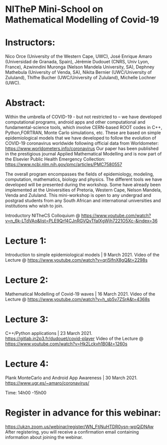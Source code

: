 # NITheP Mini-School on Mathematical Modelling of Covid-19

# Instructors: 
Nico Orce (University of the Western Cape, UWC), José Enrique Amaro (Universidad de Granada, Spain), Jérémie Dudouet (CNRS, Univ Lyon, France), Azwinndini Muronga (Nelson Mandela University, SA), Dephney Mathebula (University of Venda, SA), Nikita Bernier (UWC/University of Zululand), Thifhe Bucher (UWC/University of Zululand), Michelle Lochner (UWC).

# Abstract:
Within the umbrella of COVID-19 - but not restricted to – we have developed computational programs, android apps and other computational and fundamental-science tools, which involve CERN-based ROOT codes in C++, Python,FORTRAN, Monte Carlo simulations, etc. These are based on simple epidemiological models that we have developed to follow the evolution of COVID-19 coronavirus worldwide following official data from Worldometer:
https://www.worldometers.info/coronavirus 
Our paper has been published in the prestigious journal Applied Mathematical Modelling and is now part of the Elsevier Public Health Emergency Collection:
https://www.ncbi.nlm.nih.gov/pmc/articles/PMC7580557

The overall program encompasses the fields of epidemiology, modeling, computation, mathematics, biology and physics. The different tools we have developed will be presented during the workshop. Some have already been implemented at the Universities of Pretoria, Western Cape, Nelson Mandela, Venda and Zululand. This
mini-workshop is open to any undergrad and postgrad students from any South African and international universities and institutions who wish to join.

Introductory NITheCS Colloquium @ https://www.youtube.com/watch?v=n_6k-LTdVAo&list=PLE9Qrf4CJnRGVQvTfalXgWjh7221O5Xc-&index=36

# Lecture 1: 
Introduction to simple epidemiological models | 9 March 2021.
Video of the Lecture @ https://www.youtube.com/watch?v=qri5IfnX8gQ&t=2298s
# Lecture 2: 
Mathematical Modelling of Covid-19 waves | 16 March 2021.
Video of the Lecture @ https://www.youtube.com/watch?v=h_sb5v7ZSrA&t=4368s
# Lecture 3: 
C++/Python applications | 23 March 2021.
https://gitlab.in2p3.fr/dudouet/covid-player
Video of the Lecture @ https://www.youtube.com/watch?v=Hk2Lckvh1B0&t=1260s
# Lecture 4: 
Plank MonteCarlo and Android App Awareness | 30 March 2021.
https://www.ugr.es/~amaro/coronavirus/

Time: 14h00 -15h00

# Register in advance for this webinar:
https://ukzn.zoom.us/webinar/register/WN_FtjNuHTDR0ysn-wpQjDNAw
After registering, you will receive a confirmation email containing information about joining the webinar.



